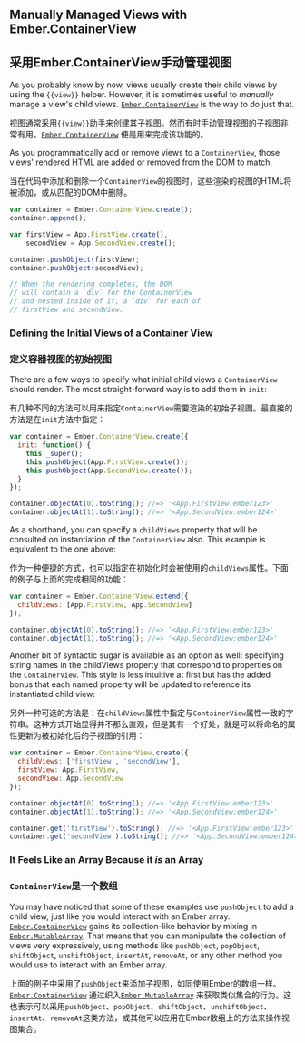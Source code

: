 ## Manually Managed Views with Ember.ContainerView

## 采用Ember.ContainerView手动管理视图

As you probably know by now, views usually create their child views
by using the `{{view}}` helper. However, it is sometimes useful to
_manually_ manage a view's child views.
[`Ember.ContainerView`](/api/classes/Ember.MutableArray.html)
is the way to do just that.

视图通常采用`{{view}}`助手来创建其子视图。然而有时手动管理视图的子视图非常有用。[`Ember.ContainerView`](http://emberjs.com/api/classes/Ember.ContainerView.html) 便是用来完成该功能的。

As you programmatically add or remove views to a `ContainerView`,
those views' rendered HTML are added or removed from the DOM to
match.

当在代码中添加和删除一个`ContainerView`的视图时，这些渲染的视图的HTML将被添加，或从匹配的DOM中删除。

```javascript
var container = Ember.ContainerView.create();
container.append();

var firstView = App.FirstView.create(),
    secondView = App.SecondView.create();

container.pushObject(firstView);
container.pushObject(secondView);

// When the rendering completes, the DOM
// will contain a `div` for the ContainerView
// and nested inside of it, a `div` for each of
// firstView and secondView.
```

### Defining the Initial Views of a Container View

### 定义容器视图的初始视图

There are a few ways to specify what initial child views a
`ContainerView` should render. The most straight-forward way is to
add them in `init`:

有几种不同的方法可以用来指定`ContainerView`需要渲染的初始子视图。最直接的方法是在`init`方法中指定：

```javascript
var container = Ember.ContainerView.create({
  init: function() {
    this._super();
    this.pushObject(App.FirstView.create());
    this.pushObject(App.SecondView.create());
  }
});

container.objectAt(0).toString(); //=> '<App.FirstView:ember123>'
container.objectAt(1).toString(); //=> '<App.SecondView:ember124>'
```

As a shorthand, you can specify a `childViews` property that will be
consulted on instantiation of the `ContainerView` also. This example is
equivalent to the one above:

作为一种便捷的方式，也可以指定在初始化时会被使用的`childViews`属性。下面的例子与上面的完成相同的功能：

```javascript
var container = Ember.ContainerView.extend({
  childViews: [App.FirstView, App.SecondView]
});

container.objectAt(0).toString(); //=> '<App.FirstView:ember123>'
container.objectAt(1).toString(); //=> '<App.SecondView:ember124>'
```

Another bit of syntactic sugar is available as an option as well:
specifying string names in the childViews property that correspond
to properties on the `ContainerView`. This style is less intuitive
at first but has the added bonus that each named property will
be updated to reference its instantiated child view:

另外一种可选的方法是：在`childViews`属性中指定与`ContainerView`属性一致的字符串。这种方式开始显得并不那么直观，但是其有一个好处，就是可以将命名的属性更新为被初始化后的子视图的引用：

```javascript
var container = Ember.ContainerView.create({
  childViews: ['firstView', 'secondView'],
  firstView: App.FirstView,
  secondView: App.SecondView
});

container.objectAt(0).toString(); //=> '<App.FirstView:ember123>'
container.objectAt(1).toString(); //=> '<App.SecondView:ember124>'

container.get('firstView').toString(); //=> '<App.FirstView:ember123>'
container.get('secondView').toString(); //=> '<App.SecondView:ember124>'
```

### It Feels Like an Array Because it _is_ an Array

### `ContainerView`是一个数组

You may have noticed that some of these examples use `pushObject` to add
a child view, just like you would interact with an Ember array.
[`Ember.ContainerView`](/api/classes/Ember.ContainerView.html)
gains its collection-like behavior by mixing in
[`Ember.MutableArray`](/api/classes/Ember.MutableArray.html). That means
that you can manipulate the collection of views very expressively, using
methods like `pushObject`, `popObject`, `shiftObject`, `unshiftObject`, `insertAt`,
`removeAt`, or any other method you would use to interact with an Ember array.

上面的例子中采用了`pushObject`来添加子视图，如同使用Ember的数组一样。[`Ember.ContainerView`](http://emberjs.com/api/classes/Ember.ContainerView.html)
通过织入[`Ember.MutableArray`](http://emberjs.com/api/classes/Ember.MutableArray.html) 来获取类似集合的行为。这也表示可以采用`pushObject`、`popObject`、`shiftObject`、`unshiftObject`、`insertAt`、`removeAt`这类方法，或其他可以应用在Ember数组上的方法来操作视图集合。
